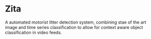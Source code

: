 # Zita

A automated motorist litter detection system, combining stae of the art image and time series classification to allow for context aware object classification in video feeds.
